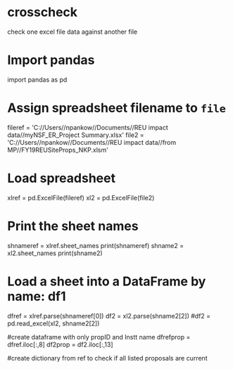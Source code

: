 # crosscheck
check one excel file data against another file
# Import pandas
import pandas as pd

# Assign spreadsheet filename to `file`
fileref = 'C://Users//npankow//Documents//REU impact data//myNSF_ER_Project Summary.xlsx'
file2 = 'C://Users//npankow//Documents//REU impact data//from MP//FY19REUSiteProps_NKP.xlsm'

# Load spreadsheet
xlref = pd.ExcelFile(fileref)
xl2 = pd.ExcelFile(file2)

# Print the sheet names
shnameref = xlref.sheet_names
print(shnameref)
shname2 = xl2.sheet_names
print(shname2)

# Load a sheet into a DataFrame by name: df1
dfref = xlref.parse(shnameref[0])
df2 = xl2.parse(shname2[2])
#df2 = pd.read_excel(xl2, shname2[2])

#create dataframe with only propID and Instt name
dfrefprop = dfref.iloc[:,8]
df2prop = df2.iloc[:,13]

#create dictionary from ref to check if all listed proposals are current
